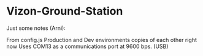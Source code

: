 Vizon-Ground-Station
====================
Just some notes (Arni):

From config.js
	Production and Dev environments copies of each other right now
	Uses COM13 as a communications port at 9600 bps.  (USB)
	
